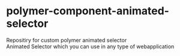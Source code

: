 # polymer-component-animated-selector
Repositiry for custom polymer animated selector<br>
Animated Selector which you can use in any type of webapplication
